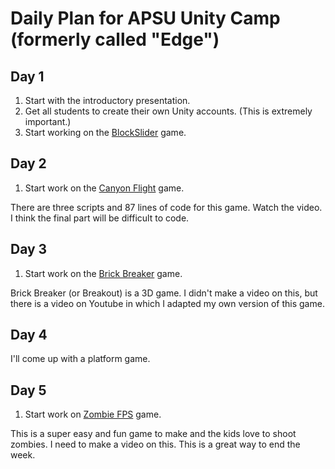 # Daily Plan for APSU Unity Camp (formerly called "Edge")

## Day 1

1. Start with the introductory presentation.
2. Get all students to create their own Unity accounts. (This is extremely important.)
3. Start working on the [BlockSlider](BlockSlider/README.md) game.

## Day 2

1. Start work on the [Canyon Flight](CanyonFlight/README.md) game.

There are three scripts and 87 lines of code for this game. Watch the video. I think the final part will be difficult to code.

## Day 3

1. Start work on the [Brick Breaker](BrickBreaker/README.md) game.

Brick Breaker (or Breakout) is a 3D game. I didn't make a video on this, but there is a video on Youtube in which I adapted my own version of this game.

## Day 4

I'll come up with a platform game.

## Day 5

1. Start work on [Zombie FPS](ZombieFPS/README.md) game.

This is a super easy and fun game to make and the kids love to shoot zombies. I need to make a video on this. This is a great way to end the week.
